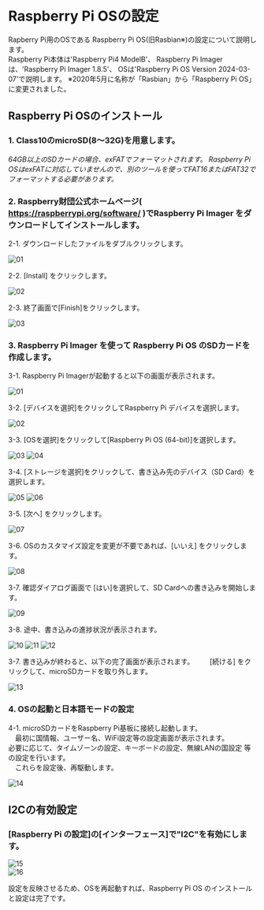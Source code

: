 # Raspberry Pi OSの設定

Rapberry Pi用のOSである Raspberry Pi OS(旧Rasbian※)の設定について説明します。  
Raspberry Pi本体は'Raspberry Pi4 ModelB'、
Raspberry Pi Imagerは、'Raspberry Pi Imager 1.8.5'、
OSは'Raspberry Pi OS Version 2024-03-07'で説明します。
※2020年5月に名称が「Rasbian」から「Raspberry Pi OS」に変更されました。

## Raspberry Pi OSのインストール  
<a name="osInstallation"></a>

###	1. Class10のmicroSD(8～32G)を用意します。

*64GB以上のSDカードの場合、exFATでフォーマットされます。
Raspberry Pi OSはexFATに対応していませんので、別のツールを使ってFAT16またはFAT32でフォーマットする必要があります。*

### 2. Raspberry財団公式ホームページ( https://raspberrypi.org/software/ )でRaspberry Pi Imager をダウンロードしてインストールします。

2-1. ダウンロードしたファイルをダブルクリックします。

![01](./img/imager-00.png)  

2-2. [Install] をクリックします。

![02](./img/imager-01.png)  

2-3. 終了画面で[Finish]をクリックします。

![03](./img/imager-02.png)  

### 3. Raspberry Pi Imager を使って Raspberry Pi OS のSDカードを作成します。

3-1. Raspberry Pi Imagerが起動すると以下の画面が表示されます。

  ![01](./img/osInstall-01.png)  

3-2. [デバイスを選択]をクリックしてRaspberry Pi デバイスを選択します。

  ![02](./img/osInstall-02.png) 

3-3. [OSを選択]をクリックして[Raspberry Pi OS (64-bit)]を選択します。

  ![03](./img/osInstall-03.png) 
  ![04](./img/osInstall-04.png) 

3-4. [ストレージを選択]をクリックして、書き込み先のデバイス（SD Card）を選択します。
 
  ![05](./img/osInstall-05.png) 
  ![06](./img/osInstall-06.png) 

3-5. [次へ] をクリックします。

  ![07](./img/osInstall-07.png) 

3-6. OSのカスタマイズ設定を変更が不要であれば、[いいえ] をクリックします。

  ![08](./img/osInstall-08.png) 

3-7. 確認ダイアログ画面で [はい]を選択して、SD Cardへの書き込みを開始します。

  ![09](./img/osInstall-09.png) 

3-8. 途中、書き込みの進捗状況が表示されます。

  ![10](./img/osInstall-10.png) 
  ![11](./img/osInstall-11.png) 
  ![12](./img/osInstall-12.png) 

3-7. 書き込みが終わると、以下の完了画面が表示されます。
　　[続ける] をクリックして、microSDカードを取り外します。

  ![13](./img/osInstall-13.png) 

### 4. OSの起動と日本語モードの設定

4-1. microSDカードをRaspberry Pi基板に接続し起動します。  
　最初に国情報、ユーザー名、WiFi設定等の設定画面が表示されます。<br>
  必要に応じて、タイムゾーンの設定、キーボードの設定、無線LANの国設定 等の設定を行います。<br>
　これらを設定後、再駆動します。

  ![14](./img/osInstall-14.png) 


## I2Cの有効設定  

### [Raspberry Pi の設定]の[インターフェース]で"I2C"を有効にします。

   ![15](./img/piConfig-01.png)  
   ![16](./img/i2cSetting-01.png)  

設定を反映させるため、OSを再起動すれば、Raspberry Pi OS のインストールと設定は完了です。
